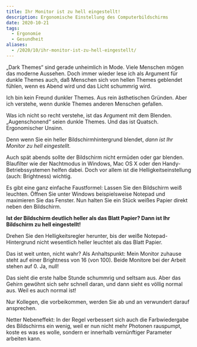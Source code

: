 ```yaml
---
title: Ihr Monitor ist zu hell eingestellt!
description: Ergonomische Einstellung des Computerbildschirms
date: 2020-10-21
tags:
  - Ergonomie
  - Gesundheit
aliases:
  - /2020/10/ihr-monitor-ist-zu-hell-eingestellt/
---
```

„Dark Themes“ sind gerade unheimlich in Mode. Viele Menschen mögen das moderne Aussehen. Doch immer wieder lese ich als Argument für dunkle Themes auch, daß Menschen sich von hellen Themes geblendet fühlen, wenn es Abend wird und das Licht schummrig wird.

Ich bin kein Freund dunkler Themes. Aus rein ästhetischen Gründen. Aber ich verstehe, wenn dunkle Themes anderen Menschen gefallen.

Was ich nicht so recht verstehe, ist das Argument mit dem Blenden. „Augenschonend“ seien dunkle Themes. Und das ist Quatsch. Ergonomischer Unsinn.

Denn wenn Sie ein heller Bildschirmhintergrund blendet, *dann ist Ihr Monitor zu hell eingestellt.*

Auch spät abends sollte der Bildschirm nicht ermüden oder gar blenden. Blaufilter wie der Nachtmodus in Windows, Mac OS X oder den Handy-Betriebssystemen helfen dabei. Doch vor allem ist die Helligkeitseinstellung (auch: Brightness) wichtig.

Es gibt eine ganz einfache Faustformel: Lassen Sie den Bildschirm weiß leuchten. Öffnen Sie unter Windows beispielsweise Notepad und maximieren Sie das Fenster. Nun halten Sie ein Stück weißes Papier direkt neben den Bildschirm.

**Ist der Bildschirm deutlich heller als das Blatt Papier? Dann ist Ihr Bildschirm zu hell eingestellt!**

Drehen Sie den Helligkeitsregler herunter, bis der weiße Notepad-Hintergrund nicht wesentlich heller leuchtet als das Blatt Papier.

Das ist weit unten, nicht wahr? Als Anhaltspunkt: Mein Monitor zuhause steht auf einer Brightness von 16 (von 100). Beide Monitore bei der Arbeit stehen auf 0. Ja, null!

Das sieht die erste halbe Stunde schummrig und seltsam aus. Aber das Gehirn gewöhnt sich sehr schnell daran, und dann sieht es völlig normal aus. Weil es auch normal ist!

Nur Kollegen, die vorbeikommen, werden Sie ab und an verwundert darauf ansprechen.

Netter Nebeneffekt: In der Regel verbessert sich auch die Farbwiedergabe des Bildschirms ein wenig, weil er nun nicht mehr Photonen rauspumpt, koste es was es wolle, sondern er innerhalb vernünftiger Parameter arbeiten kann.
